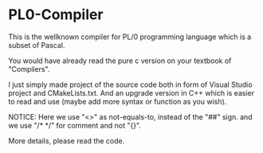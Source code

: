 # PL0-Compiler

This is the wellknown compiler for PL/0 programming language which is a subset of Pascal.

You would have already read the pure c version on your textbook of "Compilers".

I just simply made project of the source code both in form of Visual Studio project and CMakeLists.txt.
And an upgrade version in C++ which is easier to read and use (maybe add more syntax or function as you wish).

NOTICE:
Here we use "<>" as not-equals-to, instead of the "##" sign.
and we use "/* */" for comment and not "{}".

More details, please read the code.





